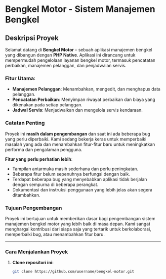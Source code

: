 # Bengkel Motor - Sistem Manajemen Bengkel

## Deskripsi Proyek

Selamat datang di **Bengkel Motor** – sebuah aplikasi manajemen bengkel yang dibangun dengan **PHP Native**. Aplikasi ini dirancang untuk mempermudah pengelolaan layanan bengkel motor, termasuk pencatatan perbaikan, manajemen pelanggan, dan penjadwalan servis.

### Fitur Utama:
- **Manajemen Pelanggan**: Menambahkan, mengedit, dan menghapus data pelanggan.
- **Pencatatan Perbaikan**: Menyimpan riwayat perbaikan dan biaya yang dikenakan pada setiap pelanggan.
- **Jadwal Servis**: Menjadwalkan dan mengelola servis kendaraan.

### Catatan Penting
Proyek ini **masih dalam pengembangan** dan saat ini ada beberapa bug yang perlu diperbaiki. Kami sedang bekerja keras untuk memperbaiki masalah yang ada dan menambahkan fitur-fitur baru untuk meningkatkan performa dan pengalaman pengguna.

**Fitur yang perlu perhatian lebih:**
- Tampilan antarmuka masih sederhana dan perlu peningkatan.
- Beberapa fitur belum sepenuhnya berfungsi dengan baik.
- Terdapat beberapa bug yang menyebabkan aplikasi tidak berjalan dengan sempurna di beberapa perangkat.
- Dokumentasi dan instruksi penggunaan yang lebih jelas akan segera ditambahkan.

### Tujuan Pengembangan
Proyek ini bertujuan untuk memberikan dasar bagi pengembangan sistem manajemen bengkel motor yang lebih baik di masa depan. Kami sangat menghargai kontribusi dari siapa saja yang tertarik untuk berkolaborasi, memperbaiki bug, atau menambahkan fitur baru.

---

### Cara Menjalankan Proyek
1. **Clone repositori ini**:
   ```bash
   git clone https://github.com/username/bengkel-motor.git
